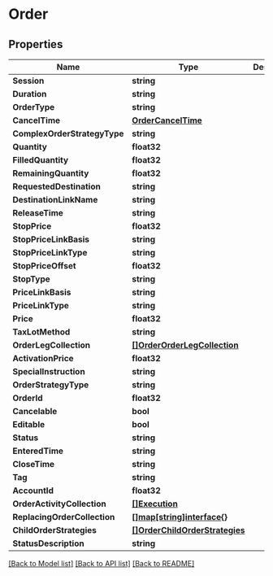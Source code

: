 # Order

## Properties

Name | Type | Description | Notes
------------ | ------------- | ------------- | -------------
**Session** | **string** |  | [optional] 
**Duration** | **string** |  | [optional] 
**OrderType** | **string** |  | [optional] 
**CancelTime** | [**OrderCancelTime**](Order_cancelTime.md) |  | [optional] 
**ComplexOrderStrategyType** | **string** |  | [optional] 
**Quantity** | **float32** |  | [optional] 
**FilledQuantity** | **float32** |  | [optional] 
**RemainingQuantity** | **float32** |  | [optional] 
**RequestedDestination** | **string** |  | [optional] 
**DestinationLinkName** | **string** |  | [optional] 
**ReleaseTime** | **string** |  | [optional] 
**StopPrice** | **float32** |  | [optional] 
**StopPriceLinkBasis** | **string** |  | [optional] 
**StopPriceLinkType** | **string** |  | [optional] 
**StopPriceOffset** | **float32** |  | [optional] 
**StopType** | **string** |  | [optional] 
**PriceLinkBasis** | **string** |  | [optional] 
**PriceLinkType** | **string** |  | [optional] 
**Price** | **float32** |  | [optional] 
**TaxLotMethod** | **string** |  | [optional] 
**OrderLegCollection** | [**[]OrderOrderLegCollection**](Order_orderLegCollection.md) |  | [optional] 
**ActivationPrice** | **float32** |  | [optional] 
**SpecialInstruction** | **string** |  | [optional] 
**OrderStrategyType** | **string** |  | [optional] 
**OrderId** | **float32** |  | [optional] 
**Cancelable** | **bool** |  | [optional] 
**Editable** | **bool** |  | [optional] 
**Status** | **string** |  | [optional] 
**EnteredTime** | **string** |  | [optional] 
**CloseTime** | **string** |  | [optional] 
**Tag** | **string** |  | [optional] 
**AccountId** | **float32** |  | [optional] 
**OrderActivityCollection** | [**[]Execution**](Execution.md) |  | [optional] 
**ReplacingOrderCollection** | [**[]map[string]interface{}**](map[string]interface{}.md) |  | [optional] 
**ChildOrderStrategies** | [**[]OrderChildOrderStrategies**](Order_childOrderStrategies.md) |  | [optional] 
**StatusDescription** | **string** |  | [optional] 

[[Back to Model list]](../README.md#documentation-for-models) [[Back to API list]](../README.md#documentation-for-api-endpoints) [[Back to README]](../README.md)


